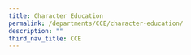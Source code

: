 ```yaml
---
title: Character Education
permalink: /departments/CCE/character-education/
description: ""
third_nav_title: CCE
---
```

